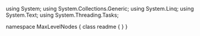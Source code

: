 ﻿using System;
using System.Collections.Generic;
using System.Linq;
using System.Text;
using System.Threading.Tasks;

namespace MaxLevelNodes
{
    class readme
    {
    }
}
